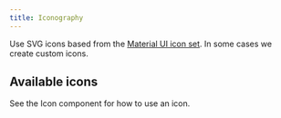 ```yaml
---
title: Iconography
---
```


Use SVG icons based from the [Material UI icon set](https://www.materialui.co/icons). In some cases we create custom icons.

## Available icons

<div>
  <iconography></iconography>
</div>

See the <gatsby-link to="/components/icon">Icon component</gatsby-link> for how to use an icon.